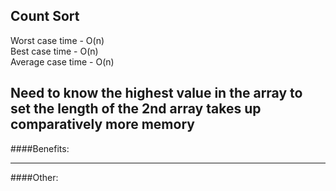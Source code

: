 
__Count Sort__
---


Worst case time -  O(n)  
Best case time - O(n)  
Average case time - O(n)  

Need to know the highest value in the array to set the length of the 2nd array
takes up comparatively more memory
---
####Benefits:

---
####Other:




